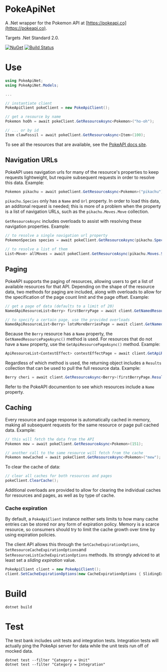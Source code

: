 # PokeApiNet
A .Net wrapper for the Pokemon API at [https://pokeapi.co](https://pokeapi.co).

Targets .Net Standard 2.0.

[![NuGet](https://img.shields.io/nuget/v/PokeApiNet.svg?logo=nuget)](https://www.nuget.org/packages/PokeApiNet)
[![Build Status](https://mtrdp642.visualstudio.com/PokeApiNet/_apis/build/status/mtrdp642.PokeApiNet?branchName=master)](https://mtrdp642.visualstudio.com/PokeApiNet/_build/latest?definitionId=1&branchName=master)

# Use
```cs
using PokeApiNet;
using PokeApiNet.Models;

...

// instantiate client
PokeApiClient pokeClient = new PokeApiClient();

// get a resource by name
Pokemon hoOh = await pokeClient.GetResourceAsync<Pokemon>("ho-oh");

// ... or by id
Item clawFossil = await pokeClient.GetResourceAsync<Item>(100);
```

To see all the resources that are available, see the [PokeAPI docs site](https://pokeapi.co/docs/v2.html).

## Navigation URLs
PokeAPI uses navigation urls for many of the resource's properties to keep requests lightweight, but require subsequent requests in order to resolve this data. Example:
```cs
Pokemon pikachu = await pokeClient.GetResourceAsync<Pokemon>("pikachu");
```

`pikachu.Species` only has a `Name` and `Url` property. In order to load this data, an additonal request is needed; this is more of a problem when the property is a list of navigation URLs, such as the `pikachu.Moves.Move` collection.

`GetResourceAsync` includes overloads to assist with resolving these navigation properties. Example:
```cs
// to resolve a single navigation url property
PokemonSpecies species = await pokeClient.GetResourceAsync(pikachu.Species);

// to resolve a list of them
List<Move> allMoves = await pokeClient.GetResourceAsync(pikachu.Moves.Select(move => move.Move));
```

## Paging
PokeAPI supports the paging of resources, allowing users to get a list of available resources for that API. Depending on the shape of the resource data, two methods for paging are included, along with overloads to allow for the specification of the page count limit and the page offset. Example:
```cs
// get a page of data (defaults to a limit of 20)
NamedApiResourceList<Berry> firstBerryPage = await client.GetNamedResourcePageAsync<Berry>();

// to specify a certain page, use the provided overloads
NamedApiResourceList<Berry> lotsMoreBerriesPage = await client.GetNamedResourcePageAsync<Berry>(60, 2);
```

Because the `Berry` resource has a `Name` property, the `GetNamedResourcePageAsync()` method is used. For resources that do not have a `Name` property, use the `GetApiResourcePageAsync()` method. Example:
```cs
ApiResourceList<ContestEffect> contestEffectPage = await client.GetApiResourcePageAsync<ContestEffect>();
```

Regardless of which method is used, the returning object includes a `Results` collection that can be used to pull the full resource data. Example:
```cs
Berry cheri = await client.GetResourceAsync<Berry>(firstBerryPage.Results[0]);
```

Refer to the PokeAPI documention to see which resources include a `Name` property.

## Caching
Every resource and page response is automatically cached in memory, making all subsequent requests for the same resource or page pull cached data. Example:
```cs
// this will fetch the data from the API
Pokemon mew = await pokeClient.GetResourceAsync<Pokemon>(151);

// another call to the same resource will fetch from the cache
Pokemon mewCached = await pokeClient.GetResourceAsync<Pokemon>("mew");
```

To clear the cache of data:
```cs
// clear all caches for both resources and pages
pokeClient.ClearCache();
```

Additional overloads are provided to allow for clearing the individual caches for resources and pages, as well as by type of cache.

### Cache expiration

By default, a `PokeApiClient` instance neither sets limits to how many cache entries can be stored nor any form of expiration policy.
Memory is a scarce resource, so consumers should try to limit the cache growth over time by using expiration policies.

The client API allows this through the `SetCacheExpirationOptions`, `SetResourceCacheExpirationOptions`and `SetResourceListCacheExpirationOptions` methods.
Its strongly adviced to at least set a _sliding expiration_ value. 

```cs
PokeApiClient client = new PokeApiClient();
client.SetCacheExpirationOptions(new CacheExpirationOptions { SlidingExpiration = TimeSpan.FromMinutes(5) });
```

# Build
```
dotnet build
```

# Test
The test bank includes unit tests and integration tests. Integration tests will actually ping the PokeApi server for data while the unit tests run off of mocked data.
```
dotnet test --filter "Category = Unit"
dotnet test --filter "Category = Integration"
```
